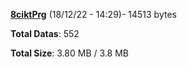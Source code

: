 [**8ciktPrg**](/data/8ciktPrg.txt) (18/12/22 - 14:29)- 14513 bytes

**Total Datas**: 552

**Total Size**: 3.80 MB / 3.8 MB